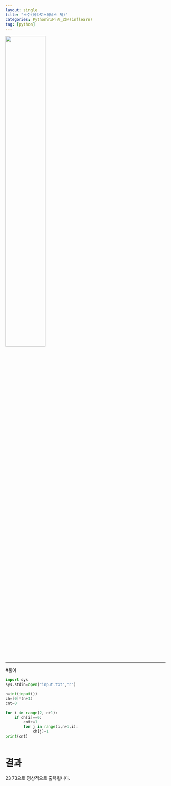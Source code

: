 ```yaml
---
layout: single
title: "소수(에라토스테네스 체)"
categories: Python알고리즘_입문(inflearn)
tag: [python]
---
```



<image src="https://user-images.githubusercontent.com/81250039/213105911-37f13a1c-6e29-423e-9605-a73517439426.png" width="50%" height="50%">

<hr>
#풀이 

```python
import sys
sys.stdin=open("input.txt","r")

n=int(input())
ch=[0]*(n+1)
cnt=0

for i in range(2, n+1):
    if ch[i]==0:
        cnt+=1
        for j in range(i,n+1,i):
            ch[j]=1
print(cnt)
              

```
# 결과
  23 73으로 정상적으로 출력됩니다.
